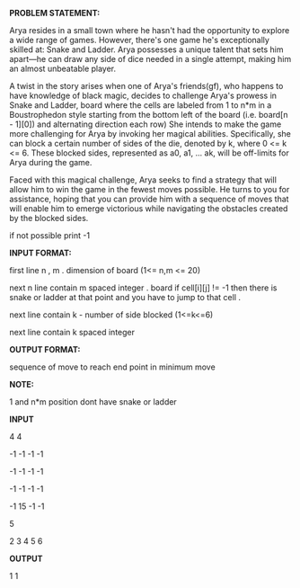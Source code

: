 **PROBLEM STATEMENT:**

Arya resides in a small town where he hasn't had the opportunity to explore a wide range of games. However,
there's one game he's exceptionally skilled at: Snake and Ladder. Arya possesses a unique talent that sets 
him apart—he can draw any side of dice needed in a single attempt, making him an almost unbeatable player.

A twist in the story arises when one of Arya's friends(gf), who happens to have knowledge of black magic, 
decides to challenge Arya's prowess in Snake and Ladder, board where the cells are labeled from 1 to n*m in
a Boustrophedon style starting from the bottom left of the board (i.e. board[n - 1][0]) and alternating
direction each row) She intends to make the game more challenging for Arya by invoking her magical abilities.
Specifically, she can block a certain number of sides of the die, denoted by k, where 0 <= k <= 6. These 
blocked sides, represented as a0, a1, ... ak, will be off-limits for Arya during the game.

Faced with this magical challenge, Arya seeks to find a strategy that will allow him to win the game in the
fewest moves possible. He turns to you for assistance, hoping that you can provide him with a sequence of
moves that will enable him to emerge victorious while navigating the obstacles created by the blocked sides.

if not possible print -1

**INPUT FORMAT:**

first line n , m . dimension of board (1<= n,m <= 20)

next n line contain m spaced integer . board if cell[i][j] != -1 then there is snake or ladder at that point 
and you have to jump to that cell .

next line contain k - number of side blocked (1<=k<=6)

next line contain k spaced integer 

**OUTPUT FORMAT:**

sequence of move to reach end point in minimum move

**NOTE:**

1 and n*m position dont have snake or ladder


**INPUT**


4 4

-1 -1 -1 -1

-1 -1 -1 -1

-1 -1 -1 -1 

-1 15 -1 -1

5

2 3 4 5 6

**OUTPUT**

1 1

